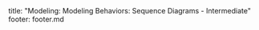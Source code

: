 <frontmatter>
title: "Modeling: Modeling Behaviors: Sequence Diagrams - Intermediate"
footer: footer.md
</frontmatter>

<include src="navbar.md" boilerplate />

<include src="unit-inPage-asFlat.md" boilerplate />